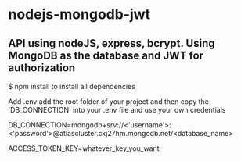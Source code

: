 # nodejs-mongodb-jwt
## API using nodeJS, express, bcrypt. Using MongoDB as the database and JWT for authorization

$ npm install
to install all dependencies

Add .env add the root folder of your project
and then copy the 'DB_CONNECTION' into your .env file and use your own credentials

DB_CONNECTION=mongodb+srv://<'username'>:<'password'>@atlascluster.cxj27hm.mongodb.net/<database_name>

ACCESS_TOKEN_KEY=whatever_key_you_want
